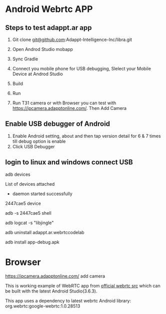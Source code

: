 # Android Webrtc APP

## Steps to test adappt.ar app

1. Git clone  git@github.com:Adappt-Intelligence-Inc/libra.git

2. Open Androd Studio  mobapp

3. Sync Gradle

4. Connect you mobile phone for USB debugging, Slelect your Mobile Device at Androd Studio

5. Build

6. Run 


7. Run T31 camera or with Browser you can test with  https://ipcamera.adapptonline.com/. Then Add Camera



## Enable USB debugger of Android

1. Enable Android setting, about and then tap version detail for 6 & 7 times till debug option is enable
2. Click USB Debugger


## login to linux and windows connect USB 

adb devices  

List of devices attached

* daemon started successfully

2447cae5	device

 adb -s  2447cae5 shell

 adb logcat -s "libjingle"

 adb uninstall adappt.ar.webrtccodelab

adb install app-debug.apk


# Browser 
https://ipcamera.adapptonline.com/
add camera



This is working example of WebRTC app from [official webrtc src](https://webrtc.googlesource.com/src/+/refs/heads/master/examples/androidapp/) which can be built with the latest Android Studio(3.6.3).

This app uses a dependency to latest webrtc Android library: org.webrtc:google-webrtc:1.0.28513

